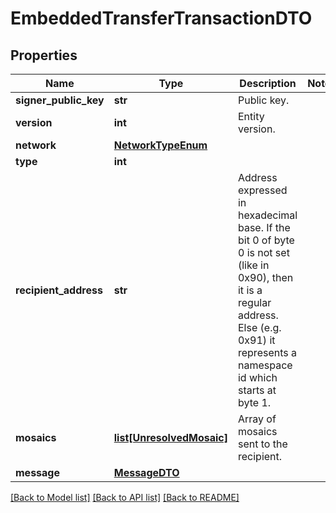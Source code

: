 # EmbeddedTransferTransactionDTO

## Properties
Name | Type | Description | Notes
------------ | ------------- | ------------- | -------------
**signer_public_key** | **str** | Public key. | 
**version** | **int** | Entity version. | 
**network** | [**NetworkTypeEnum**](NetworkTypeEnum.md) |  | 
**type** | **int** |  | 
**recipient_address** | **str** | Address expressed in hexadecimal base. If the bit 0 of byte 0 is not set (like in 0x90), then it is a regular address. Else (e.g. 0x91) it represents a namespace id which starts at byte 1.  | 
**mosaics** | [**list[UnresolvedMosaic]**](UnresolvedMosaic.md) | Array of mosaics sent to the recipient.  | 
**message** | [**MessageDTO**](MessageDTO.md) |  | 

[[Back to Model list]](../README.md#documentation-for-models) [[Back to API list]](../README.md#documentation-for-api-endpoints) [[Back to README]](../README.md)


